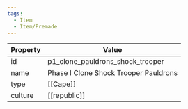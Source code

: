 ```yaml
---
tags:
  - Item
  - Item/Premade
---
```


| Property | Value                                 |
| -------- | ------------------------------------- |
| id       | p1_clone_pauldrons_shock_trooper      |
| name     | Phase I Clone Shock Trooper Pauldrons |
| type     | [[Cape]]                              |
| culture  | [[republic]]                 |


